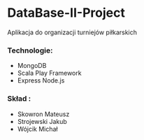 # DataBase-II-Project
Aplikacja do organizacji turniejów piłkarskich
### Technologie:  
- MongoDB
- Scala Play Framework
- Express Node.js
### Skład :
- Skowron Mateusz
- Strojewski Jakub
- Wójcik Michał
